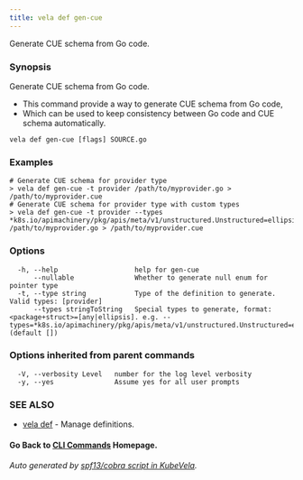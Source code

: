 ```yaml
---
title: vela def gen-cue
---
```


Generate CUE schema from Go code.

### Synopsis

Generate CUE schema from Go code.
* This command provide a way to generate CUE schema from Go code,
* Which can be used to keep consistency between Go code and CUE schema automatically.


```
vela def gen-cue [flags] SOURCE.go
```

### Examples

```
# Generate CUE schema for provider type
> vela def gen-cue -t provider /path/to/myprovider.go > /path/to/myprovider.cue
# Generate CUE schema for provider type with custom types
> vela def gen-cue -t provider --types *k8s.io/apimachinery/pkg/apis/meta/v1/unstructured.Unstructured=ellipsis /path/to/myprovider.go > /path/to/myprovider.cue
```

### Options

```
  -h, --help                   help for gen-cue
      --nullable               Whether to generate null enum for pointer type
  -t, --type string            Type of the definition to generate. Valid types: [provider]
      --types stringToString   Special types to generate, format: <package+struct>=[any|ellipsis]. e.g. --types=*k8s.io/apimachinery/pkg/apis/meta/v1/unstructured.Unstructured=ellipsis (default [])
```

### Options inherited from parent commands

```
  -V, --verbosity Level   number for the log level verbosity
  -y, --yes               Assume yes for all user prompts
```

### SEE ALSO

* [vela def](vela_def.md)	 - Manage definitions.

#### Go Back to [CLI Commands](vela.md) Homepage.


###### Auto generated by [spf13/cobra script in KubeVela](https://github.com/kubevela/kubevela/tree/master/hack/docgen).
